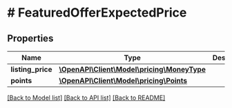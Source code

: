 # # FeaturedOfferExpectedPrice

## Properties

Name | Type | Description | Notes
------------ | ------------- | ------------- | -------------
**listing_price** | [**\OpenAPI\Client\Model\pricing\MoneyType**](MoneyType.md) |  |
**points** | [**\OpenAPI\Client\Model\pricing\Points**](Points.md) |  | [optional]

[[Back to Model list]](../../README.md#models) [[Back to API list]](../../README.md#endpoints) [[Back to README]](../../README.md)
